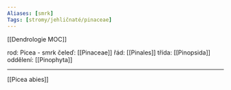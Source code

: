 ```yaml
---
Aliases: [smrk]
Tags: [stromy/jehličnaté/pinaceae]
---
```

[[Dendrologie MOC]]

rod: Picea - smrk
čeleď: [[Pinaceae]]
řád: [[Pinales]]
třída: [[Pinopsida]]
oddělení: [[Pinophyta]]

---
[[Picea abies]]
